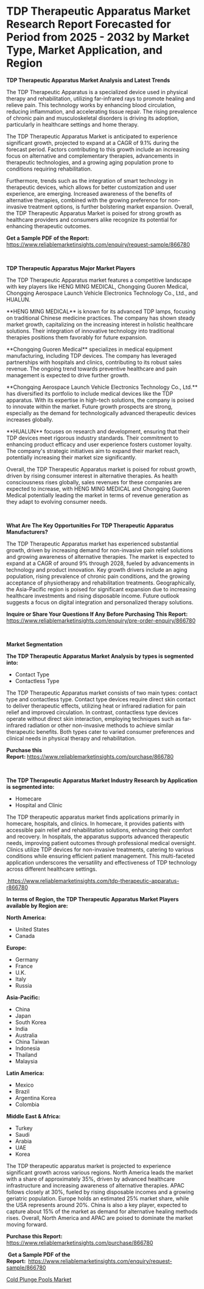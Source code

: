 <p><h1>TDP Therapeutic Apparatus Market Research Report Forecasted for Period from 2025 -  2032 by Market Type, Market Application, and Region</h1></p><p><strong>TDP Therapeutic Apparatus Market Analysis and Latest Trends</strong></p>
<p><p>The TDP Therapeutic Apparatus is a specialized device used in physical therapy and rehabilitation, utilizing far-infrared rays to promote healing and relieve pain. This technology works by enhancing blood circulation, reducing inflammation, and accelerating tissue repair. The rising prevalence of chronic pain and musculoskeletal disorders is driving its adoption, particularly in healthcare settings and home therapy.</p><p>The TDP Therapeutic Apparatus Market is anticipated to experience significant growth, projected to expand at a CAGR of 9.1% during the forecast period. Factors contributing to this growth include an increasing focus on alternative and complementary therapies, advancements in therapeutic technologies, and a growing aging population prone to conditions requiring rehabilitation. </p><p>Furthermore, trends such as the integration of smart technology in therapeutic devices, which allows for better customization and user experience, are emerging. Increased awareness of the benefits of alternative therapies, combined with the growing preference for non-invasive treatment options, is further bolstering market expansion. Overall, the TDP Therapeutic Apparatus Market is poised for strong growth as healthcare providers and consumers alike recognize its potential for enhancing therapeutic outcomes.</p></p>
<p><strong>Get a Sample PDF of the Report:&nbsp;</strong> <a href="https://www.reliablemarketinsights.com/enquiry/request-sample/866780?utm_campaign=2182&utm_medium=2&utm_source=Github&utm_content=ia&utm_term=03032025&utm_id=tdp-therapeutic-apparatus">https://www.reliablemarketinsights.com/enquiry/request-sample/866780</a></p>
<p>&nbsp;</p>
<p><strong>TDP Therapeutic Apparatus Major Market Players</strong></p>
<p><p>The TDP Therapeutic Apparatus market features a competitive landscape with key players like HENG MING MEDICAL, Chongqing Guoren Medical, Chongqing Aerospace Launch Vehicle Electronics Technology Co., Ltd., and HUALUN. </p><p>**HENG MING MEDICAL** is known for its advanced TDP lamps, focusing on traditional Chinese medicine practices. The company has shown steady market growth, capitalizing on the increasing interest in holistic healthcare solutions. Their integration of innovative technology into traditional therapies positions them favorably for future expansion. </p><p>**Chongqing Guoren Medical** specializes in medical equipment manufacturing, including TDP devices. The company has leveraged partnerships with hospitals and clinics, contributing to its robust sales revenue. The ongoing trend towards preventive healthcare and pain management is expected to drive further growth. </p><p>**Chongqing Aerospace Launch Vehicle Electronics Technology Co., Ltd.** has diversified its portfolio to include medical devices like the TDP apparatus. With its expertise in high-tech solutions, the company is poised to innovate within the market. Future growth prospects are strong, especially as the demand for technologically advanced therapeutic devices increases globally.</p><p>**HUALUN** focuses on research and development, ensuring that their TDP devices meet rigorous industry standards. Their commitment to enhancing product efficacy and user experience fosters customer loyalty. The company's strategic initiatives aim to expand their market reach, potentially increasing their market size significantly.</p><p>Overall, the TDP Therapeutic Apparatus market is poised for robust growth, driven by rising consumer interest in alternative therapies. As health consciousness rises globally, sales revenues for these companies are expected to increase, with HENG MING MEDICAL and Chongqing Guoren Medical potentially leading the market in terms of revenue generation as they adapt to evolving consumer needs.</p></p>
<p>&nbsp;</p>
<p><strong>What Are The Key Opportunities For TDP Therapeutic Apparatus Manufacturers?</strong></p>
<p><p>The TDP Therapeutic Apparatus market has experienced substantial growth, driven by increasing demand for non-invasive pain relief solutions and growing awareness of alternative therapies. The market is expected to expand at a CAGR of around 9% through 2028, fueled by advancements in technology and product innovation. Key growth drivers include an aging population, rising prevalence of chronic pain conditions, and the growing acceptance of physiotherapy and rehabilitation treatments. Geographically, the Asia-Pacific region is poised for significant expansion due to increasing healthcare investments and rising disposable income. Future outlook suggests a focus on digital integration and personalized therapy solutions.</p></p>
<p><strong>Inquire or Share Your Questions If Any Before Purchasing This Report:</strong> <a href="https://www.reliablemarketinsights.com/enquiry/pre-order-enquiry/866780?utm_campaign=2182&utm_medium=2&utm_source=Github&utm_content=ia&utm_term=03032025&utm_id=tdp-therapeutic-apparatus">https://www.reliablemarketinsights.com/enquiry/pre-order-enquiry/866780</a></p>
<p>&nbsp;</p>
<p><strong>Market Segmentation</strong></p>
<p><strong>The TDP Therapeutic Apparatus Market Analysis by types is segmented into:</strong></p>
<p><ul><li>Contact Type</li><li>Contactless Type</li></ul></p>
<p><p>The TDP Therapeutic Apparatus market consists of two main types: contact type and contactless type. Contact type devices require direct skin contact to deliver therapeutic effects, utilizing heat or infrared radiation for pain relief and improved circulation. In contrast, contactless type devices operate without direct skin interaction, employing techniques such as far-infrared radiation or other non-invasive methods to achieve similar therapeutic benefits. Both types cater to varied consumer preferences and clinical needs in physical therapy and rehabilitation.</p></p>
<p><strong>Purchase this Report:&nbsp;</strong><a href="https://www.reliablemarketinsights.com/purchase/866780?utm_campaign=2182&utm_medium=2&utm_source=Github&utm_content=ia&utm_term=03032025&utm_id=tdp-therapeutic-apparatus">https://www.reliablemarketinsights.com/purchase/866780</a></p>
<p>&nbsp;</p>
<p><strong>The TDP Therapeutic Apparatus Market Industry Research by Application is segmented into:</strong></p>
<p><ul><li>Homecare</li><li>Hospital and Clinic</li></ul></p>
<p><p>The TDP therapeutic apparatus market finds applications primarily in homecare, hospitals, and clinics. In homecare, it provides patients with accessible pain relief and rehabilitation solutions, enhancing their comfort and recovery. In hospitals, the apparatus supports advanced therapeutic needs, improving patient outcomes through professional medical oversight. Clinics utilize TDP devices for non-invasive treatments, catering to various conditions while ensuring efficient patient management. This multi-faceted application underscores the versatility and effectiveness of TDP technology across different healthcare settings.</p></p>
<p><a href="https://www.reliablemarketinsights.com/tdp-therapeutic-apparatus-r866780?utm_campaign=2182&utm_medium=2&utm_source=Github&utm_content=ia&utm_term=03032025&utm_id=tdp-therapeutic-apparatus">&nbsp;https://www.reliablemarketinsights.com/tdp-therapeutic-apparatus-r866780</a></p>
<p><strong>In terms of Region, the TDP Therapeutic Apparatus Market Players available by Region are:</strong></p>
<p>
    <p> <strong> North America: </strong>
        <ul>
            <li>United States</li>
            <li>Canada</li>
        </ul>
        </p> 
    <p> <strong> Europe: </strong>
        <ul>
            <li>Germany</li>
            <li>France</li>
            <li>U.K.</li>
            <li>Italy</li>
            <li>Russia</li>
        </ul>
        </p> 
    <p> <strong> Asia-Pacific: </strong>
        <ul>
            <li>China</li>
            <li>Japan</li>
            <li>South Korea</li>
            <li>India</li>
            <li>Australia</li>
            <li>China Taiwan</li>
            <li>Indonesia</li>
            <li>Thailand</li>
            <li>Malaysia</li>
        </ul>
        </p> 
    <p> <strong> Latin America: </strong>
        <ul>
            <li>Mexico</li>
            <li>Brazil</li>
            <li>Argentina Korea</li>
            <li>Colombia</li>
        </ul>
        </p> 
    <p> <strong> Middle East & Africa: </strong>
        <ul>
            <li>Turkey</li>
            <li>Saudi</li>
            <li>Arabia</li>
            <li>UAE</li>
            <li>Korea</li>
        </ul>
    </p>
    </p>
<p><p>The TDP therapeutic apparatus market is projected to experience significant growth across various regions. North America leads the market with a share of approximately 35%, driven by advanced healthcare infrastructure and increasing awareness of alternative therapies. APAC follows closely at 30%, fueled by rising disposable incomes and a growing geriatric population. Europe holds an estimated 25% market share, while the USA represents around 20%. China is also a key player, expected to capture about 15% of the market as demand for alternative healing methods rises. Overall, North America and APAC are poised to dominate the market moving forward.</p></p>
<p><strong>Purchase this Report: </strong><a href="https://www.reliablemarketinsights.com/purchase/866780?utm_campaign=2182&utm_medium=2&utm_source=Github&utm_content=ia&utm_term=03032025&utm_id=tdp-therapeutic-apparatus">https://www.reliablemarketinsights.com/purchase/866780</a></p>
<p>&nbsp;<strong>Get a Sample PDF of the Report:&nbsp;&nbsp;</strong><a href="https://www.reliablemarketinsights.com/enquiry/request-sample/866780?utm_campaign=2182&utm_medium=2&utm_source=Github&utm_content=ia&utm_term=03032025&utm_id=tdp-therapeutic-apparatus">https://www.reliablemarketinsights.com/enquiry/request-sample/866780</a></p>
<p><strong></strong></p>
<p><p><a href="https://github.com/ioniafidian4/Market-Research-Report-List-1/blob/main/cold-plunge-pools-market.md?utm_campaign=2182&utm_medium=2&utm_source=Github&utm_content=ia&utm_term=03032025&utm_id=tdp-therapeutic-apparatus">Cold Plunge Pools Market</a></p></p>